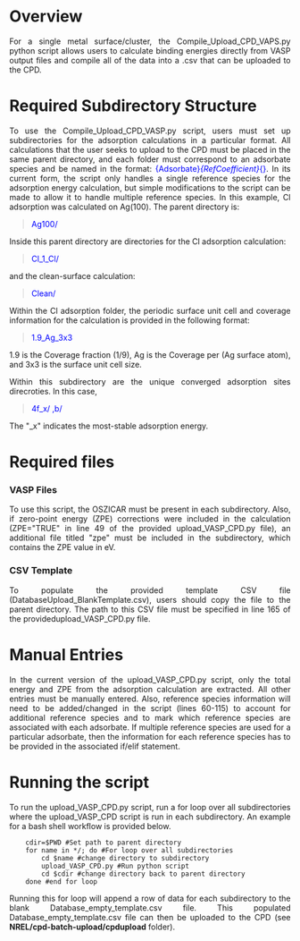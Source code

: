 # Overview
<div style="text-align: justify">For a single metal surface/cluster, the Compile_Upload_CPD_VAPS.py python script allows users to calculate binding energies directly from VASP output files and compile all of the data into a .csv that can be uploaded to the CPD.

# Required Subdirectory Structure
To use the Compile_Upload_CPD_VASP.py script, users must set up subdirectories for the adsorption calculations in a particular format. All calculations that the user seeks to upload to the CPD must be placed in the same parent directory, and each folder must correspond to an adsorbate species and be named in the format: <span style="color:blue">{Adsorbate}_{RefCoefficient}_{}</span>. In its current form, the script only handles a single reference species for the adsorption energy calculation, but simple modifications to the script can be made to allow it to handle multiple reference species. In this example, Cl adsorption was calculated on Ag(100). The parent directory is:

><span style="color:blue">Ag100/

Inside this parent directory are directories for the Cl adsorption calculation:
><span style="color:blue">Cl_1_Cl/

and the clean-surface calculation:
><span style="color:blue">Clean/
        
Within the Cl adsorption folder, the periodic surface unit cell and coverage information for the calculation is provided in the following format:
><span style="color:blue">1.9_Ag_3x3
        
1.9 is the Coverage fraction (1/9), Ag is the Coverage per (Ag surface atom), and 3x3 is the surface unit cell size.
        
Within this subdirectory are the unique converged adsorption sites direcroties. In this case,
><span style="color:blue">4f_x/ ,b/
        
The "_x" indicates the most-stable adsorption energy.

# Required files
### VASP Files
To use this script, the OSZICAR must be present in each subdirectory. Also, if zero-point energy (ZPE) corrections were included in the calculation (ZPE="TRUE" in line 49 of the provided upload_VASP_CPD.py file), an additional file titled "zpe" must be included in the subdirectory, which contains the ZPE value in eV.

### CSV Template
To populate the provided template CSV file (DatabaseUpload_BlankTemplate.csv), users should copy the file to the parent directory. The path to this CSV file must be specified in line 165 of the providedupload_VASP_CPD.py file.

# Manual Entries
In the current version of the upload_VASP_CPD.py script, only the total energy and ZPE from the adsorption calculation are extracted. All other entries must be manually entered. Also, reference species information will need to be added/changed in the script (lines 60-115) to account for additional reference species and to mark which reference species are associated with each adsorbate. If multiple reference species are used for a particular adsorbate, then the information for each reference species has to be provided in the associated if/elif statement.

# Running the script
To run the upload_VASP_CPD.py script, run a for loop over all subdirectories where the upload_VASP_CPD script is run in each subdirectory. An example for a bash shell workflow is provided below.

        cdir=$PWD #Set path to parent directory
        for name in */; do #For loop over all subdirectories  
            cd $name #change directory to subdirectory  
            upload_VASP_CPD.py #Run python script
            cd $cdir #change directory back to parent directory
        done #end for loop
    
Running this for loop will append a row of data for each subdirectory to the blank Database_empty_template.csv file. This populated Database_empty_template.csv file can then be uploaded to the CPD (see **NREL/cpd-batch-upload/cpdupload** folder).

</div>
